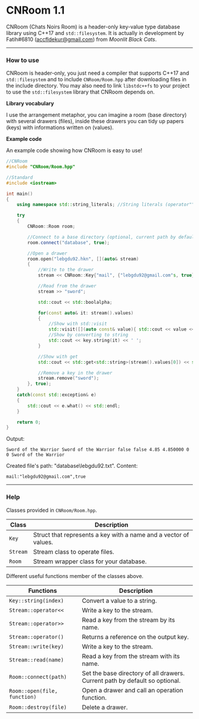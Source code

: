 # CNRoom 1.1
CNRoom (Chats Noirs Room) is a header-only key-value type database library using C++17 and `std::filesystem`. It is actually in development by Fatih#6810 (accfldekur@gmail.com) from *Moonlit Black Cats*.
***

### How to use

CNRoom is header-only, you just need a compiler that supports C++17 and `std::filesystem` and to include `CNRoom/Room.hpp` after downloading files in the include directory. You may also need to link `libstdc++fs` to your project to use the `std::filesystem` library that CNRoom depends on.

**Library vocabulary**

I use the arrangement metaphor, you can imagine a room (base directory) with several drawers (files), inside these drawers you can tidy up papers (keys) with informations written on (values). 

**Example code**

An example code showing how CNRoom is easy to use!
```cpp
//CNRoom
#include "CNRoom/Room.hpp"

//Standard
#include <iostream>

int main()
{
    using namespace std::string_literals; //String literals (operator""s)

    try
    {
        CNRoom::Room room;

        //Connect to a base directory (optional, current path by default)
        room.connect("database", true);

        //Open a drawer
        room.open("lebgdu92.hkn", [](auto& stream)
        {
            //Write to the drawer
            stream << CNRoom::Key{"mail", {"lebgdu92@gmail.com"s, true}} << CNRoom::Key{"sword", {"Sword of the Warrior Sword of the Warrior"s, false, 4.85, 0}};

            //Read from the drawer
            stream >> "sword";

            std::cout << std::boolalpha;

            for(const auto& it: stream().values)
            {
                //Show with std::visit
                std::visit([](auto const& value){ std::cout << value << ' '; }, it);
                //Show by converting to string
                std::cout << key.string(it) << ' ';
            }

            //Show with get
            std::cout << std::get<std::string>(stream().values[0]) << std::endl;

            //Remove a key in the drawer
            stream.remove("sword");
        }, true);
    }
    catch(const std::exception& e)
    {
        std::cout << e.what() << std::endl;
    }

    return 0;
}
```

Output:
```
Sword of the Warrior Sword of the Warrior false false 4.85 4.850000 0 0 Sword of the Warrior
```

Created file's path: "database\lebgdu92.txt". 
Content:
```
mail:"lebgdu92@gmail.com",true
```

***

### Help

Classes provided in `CNRoom/Room.hpp`. 

Class | Description
------- | -----------
`Key` | Struct that represents a key with a name and a vector of values.
`Stream` | Stream class to operate files.
`Room` | Stream wrapper class for your database.

Different useful functions member of the classes above.

Functions | Description
------- | -----------
`Key::string(index)` | Convert a value to a string.
`Stream::operator<<` | Write a key to the stream.
`Stream::operator>>` | Read a key from the stream by its name.
`Stream::operator()` | Returns a reference on the output key.
`Stream::write(key)` | Write a key to the stream.
`Stream::read(name)` | Read a key from the stream with its name.
`Room::connect(path)` | Set the base directory of all drawers. Current path by default so optional. 
`Room::open(file, function)` | Open a drawer and call an operation function.
`Room::destroy(file)` | Delete a drawer.


